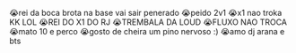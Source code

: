  😭rei da boca brota na base vai sair penerado
 😭peido 2v1
 😭x1 nao troka KK LOL
 😭REI DO X1 DO RJ 
 😭TREMBALA DA LOUD
 😭FLUXO NAO TROCA
 😭mato 10 e perco
 😭gosto de cheira um pino nervoso :)
 😭amo dj arana e bts 
